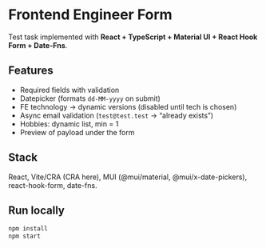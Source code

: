 # Frontend Engineer Form

Test task implemented with **React + TypeScript + Material UI + React Hook Form + Date-Fns**.

## Features
- Required fields with validation
- Datepicker (formats `dd-MM-yyyy` on submit)
- FE technology → dynamic versions (disabled until tech is chosen)
- Async email validation (`test@test.test` → “already exists”)
- Hobbies: dynamic list, min = 1
- Preview of payload under the form

## Stack
React, Vite/CRA (CRA here), MUI (@mui/material, @mui/x-date-pickers), react-hook-form, date-fns.

## Run locally
```bash
npm install
npm start
